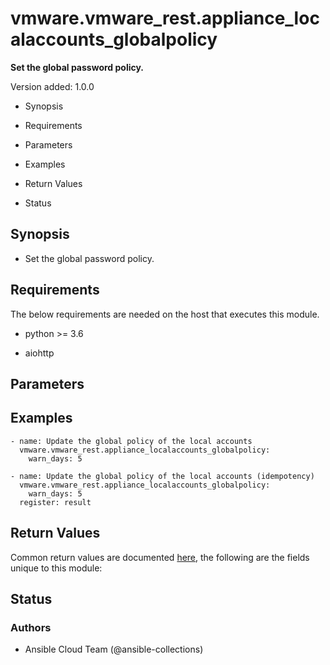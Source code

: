 # vmware.vmware_rest.appliance_localaccounts_globalpolicy

**Set the global password policy.**

Version added: 1.0.0


* Synopsis


* Requirements


* Parameters


* Examples


* Return Values


* Status

## Synopsis


* Set the global password policy.

## Requirements

The below requirements are needed on the host that executes this
module.


* python >= 3.6


* aiohttp

## Parameters

## Examples

```
- name: Update the global policy of the local accounts
  vmware.vmware_rest.appliance_localaccounts_globalpolicy:
    warn_days: 5

- name: Update the global policy of the local accounts (idempotency)
  vmware.vmware_rest.appliance_localaccounts_globalpolicy:
    warn_days: 5
  register: result
```

## Return Values

Common return values are documented [here](https://docs.ansible.com/ansible/latest/reference_appendices/common_return_values.html#common-return-values),
the following are the fields unique to this module:

## Status

### Authors


* Ansible Cloud Team (@ansible-collections)
